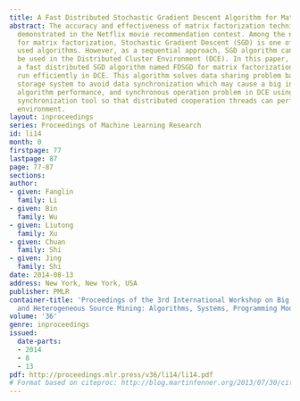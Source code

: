 ```yaml
---
title: A Fast Distributed Stochastic Gradient Descent Algorithm for Matrix Factorization
abstract: The accuracy and effectiveness of matrix factorization technique were well
  demonstrated in the Netflix movie recommendation contest. Among the numerous solutions
  for matrix factorization, Stochastic Gradient Descent (SGD) is one of the most widely
  used algorithms. However, as a sequential approach, SGD algorithm cannot directly
  be used in the Distributed Cluster Environment (DCE). In this paper, we propose
  a fast distributed SGD algorithm named FDSGD for matrix factorization, which can
  run efficiently in DCE. This algorithm solves data sharing problem based on independent
  storage system to avoid data synchronization which may cause a big influence to
  algorithm performance, and synchronous operation problem in DCE using a distributed
  synchronization tool so that distributed cooperation threads can perform in a harmonious
  environment.
layout: inproceedings
series: Proceedings of Machine Learning Research
id: li14
month: 0
firstpage: 77
lastpage: 87
page: 77-87
sections: 
author:
- given: Fanglin
  family: Li
- given: Bin
  family: Wu
- given: Liutong
  family: Xu
- given: Chuan
  family: Shi
- given: Jing
  family: Shi
date: 2014-08-13
address: New York, New York, USA
publisher: PMLR
container-title: 'Proceedings of the 3rd International Workshop on Big Data, Streams
  and Heterogeneous Source Mining: Algorithms, Systems, Programming Models and Applications'
volume: '36'
genre: inproceedings
issued:
  date-parts:
  - 2014
  - 8
  - 13
pdf: http://proceedings.mlr.press/v36/li14/li14.pdf
# Format based on citeproc: http://blog.martinfenner.org/2013/07/30/citeproc-yaml-for-bibliographies/
---
```

